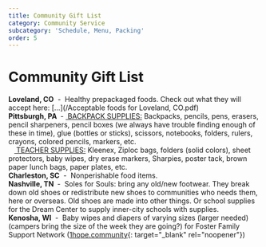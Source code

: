 ```yaml
---
title: Community Gift List
category: Community Service
subcategory: 'Schedule, Menu, Packing'
order: 5
---
```


# Community Gift List

**Loveland, CO**&nbsp; -&nbsp; Healthy prepackaged foods. Check out what they will accept here:&nbsp;[…](/Acceptable foods for Loveland, CO.pdf)<br>**Pittsburgh, PA&nbsp;**&nbsp;-&nbsp;<u> BACKPACK SUPPLIES:</u> Backpacks, pencils, pens, erasers, pencil sharpeners, pencil boxes (we always have trouble finding enough of these in time), glue (bottles or sticks), scissors, notebooks, folders, rulers, crayons, colored pencils, markers, etc.<br>&nbsp;&nbsp; <u>&nbsp;TEACHER SUPPLIES:</u> Kleenex, Ziploc bags, folders (solid colors), sheet protectors, baby wipes, dry erase markers, Sharpies, poster tack, brown paper lunch bags, paper plates, etc.&nbsp;<br>**Charleston, SC**&nbsp; -&nbsp; Nonperishable food items.<br>**Nashville, TN&nbsp;**&nbsp;-&nbsp; Soles for Souls: bring any old/new footwear. They break down old shoes or redistribute new shoes to communities who needs them, here or overseas. Old shoes are made into other things. Or school supplies for the Dream Center to supply inner-city schools with supplies.<br>**Kenosha, WI** &nbsp;-&nbsp; Baby wipes and diapers of varying sizes (larger needed) (campers bring the size of the week they are going?) for Foster Family Support Network ([1hope.community](1hope.community){: target="_blank" rel="noopener"})&nbsp;<br>&nbsp;
